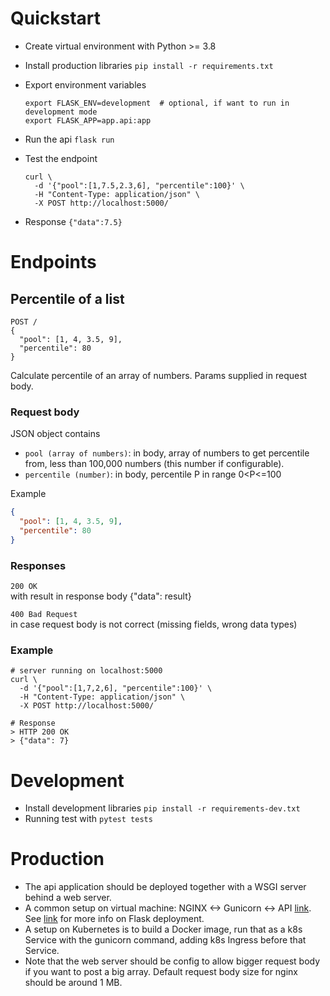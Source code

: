 # Quickstart
- Create virtual environment with Python >= 3.8
- Install production libraries `pip install -r requirements.txt`
- Export environment variables
  ```
  export FLASK_ENV=development  # optional, if want to run in development mode
  export FLASK_APP=app.api:app
  ```
  
- Run the api `flask run`
- Test the endpoint 
  ```shell
  curl \
    -d '{"pool":[1,7.5,2.3,6], "percentile":100}' \
    -H "Content-Type: application/json" \
    -X POST http://localhost:5000/
  ```
- Response `{"data":7.5}`

# Endpoints
## Percentile of a list 
```
POST /
{
  "pool": [1, 4, 3.5, 9],
  "percentile": 80
}
```  

Calculate percentile of an array of numbers. Params supplied in request body.

### Request body
JSON object contains
- `pool (array of numbers)`: in body, array of numbers to get percentile from,
  less than 100,000 numbers (this number if configurable).
- `percentile (number)`: in body, percentile P in range 0<P<=100  

Example 
```json
{
  "pool": [1, 4, 3.5, 9],
  "percentile": 80
}
```

### Responses 
`200 OK`  
with result in response body
  {"data": result}

`400 Bad Request`  
in case request body is not correct (missing fields, wrong data types)

### Example
```shell
# server running on localhost:5000
curl \
  -d '{"pool":[1,7,2,6], "percentile":100}' \
  -H "Content-Type: application/json" \
  -X POST http://localhost:5000/

# Response
> HTTP 200 OK
> {"data": 7}
```


# Development  
- Install development libraries `pip install -r requirements-dev.txt`
- Running test with `pytest tests` 

# Production
- The api application should be deployed together with a WSGI server behind a web server.
- A common setup on virtual machine: NGINX <-> Gunicorn <-> API [link](https://www.digitalocean.com/community/tutorials/how-to-serve-flask-applications-with-gunicorn-and-nginx-on-ubuntu-18-04). 
  See [link](https://flask.palletsprojects.com/en/1.1.x/deploying/wsgi-standalone/#gunicorn) for more info on Flask deployment.
- A setup on Kubernetes is to build a Docker image, 
  run that as a k8s Service with the gunicorn command, adding k8s Ingress before that Service.
- Note that the web server should be config to allow bigger request body if
  you want to post a big array. Default request body size for nginx should
  be around 1 MB.

